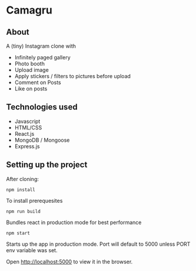 # Camagru

## About
A (tiny) Instagram clone with
- Infinitely paged gallery
- Photo booth
- Upload image
- Apply stickers / filters to pictures before upload
- Comment on Posts
- Like on posts

## Technologies used
- Javascript
- HTML/CSS
- React.js
- MongoDB / Mongoose
- Express.js

## Setting up the project

After cloning:

`npm install`

To install prerequesites

`npm run build`

Bundles react in production mode for best performance

`npm start`

Starts up the app in production mode.
Port will default to 5000 unless PORT env variable was set.

Open [http://localhost:5000](http://localhost:5000) to view it in the browser.

